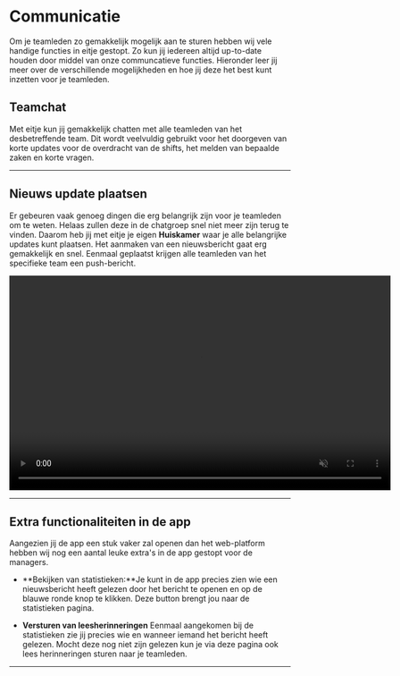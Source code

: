 # Communicatie

Om je teamleden zo gemakkelijk mogelijk aan te sturen hebben wij vele handige functies in eitje gestopt. Zo kun jij iedereen altijd up-to-date houden door middel van onze communcatieve functies. Hieronder leer jij meer over de verschillende mogelijkheden en hoe jij deze het best kunt inzetten voor je teamleden.

## Teamchat

Met eitje kun jij gemakkelijk chatten met alle teamleden van het desbetreffende team. Dit wordt veelvuldig gebruikt voor het doorgeven van korte updates voor de overdracht van de shifts, het melden van bepaalde zaken en korte vragen. 


---



## Nieuws update plaatsen

Er gebeuren vaak genoeg dingen die erg belangrijk zijn voor je teamleden om te weten. Helaas zullen deze in de chatgroep snel niet meer zijn terug te vinden. Daarom heb jij met eitje je eigen **Huiskamer** waar je alle belangrijke updates kunt plaatsen. Het aanmaken van een nieuwsbericht gaat erg gemakkelijk en snel. Eenmaal geplaatst krijgen alle teamleden van het specifieke team een push-bericht. 

<video controls
       muted 
       src="/assets/nieuwsberichtMaken.mov"
       width="683"
       height="384">
</video>

---

## Extra functionaliteiten in de app

Aangezien jij de app een stuk vaker zal openen dan het web-platform hebben wij nog een aantal leuke extra's in de app gestopt voor de managers. 

* **Bekijken van statistieken:**Je kunt in de app precies zien wie een nieuwsbericht heeft gelezen door het bericht te openen en op de blauwe ronde knop te klikken. Deze button brengt jou naar de statistieken pagina.

* **Versturen van leesherinneringen** Eenmaal aangekomen bij de statistieken zie jij precies wie en wanneer iemand het bericht heeft gelezen. Mocht deze nog niet zijn gelezen kun je via deze pagina ook lees herinneringen sturen naar je teamleden.

---